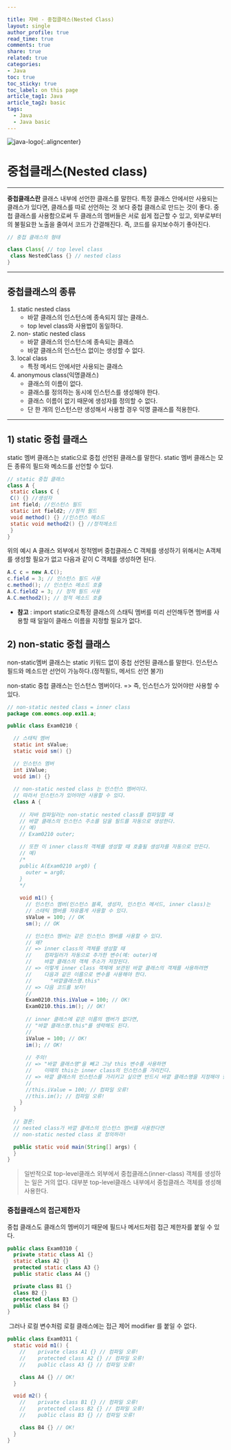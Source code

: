 ```yaml
---

title: 자바 - 중첩클래스(Nested Class)
layout: single
author_profile: true
read_time: true
comments: true
share: true
related: true
categories:
- Java
toc: true
toc_sticky: true
toc_label: on this page
article_tag1: Java
article_tag2: basic
tags:
  - Java
  - Java basic
---
```


![java-logo](https://user-images.githubusercontent.com/68311188/92201199-e4e6a200-eeb6-11ea-9f5b-76b79db3564f.png){:.aligncenter}

# 중첩클래스(Nested class)

---

**중첩클래스란** 클래스 내부에 선언한 클래스를 말한다. 
특정 클래스 안에서만 사용되는 클래스가 있다면, 클래스를 따로 선언하는 것 보다 중첩 클래스로 만드는 것이 좋다. 
중첩 클래스를 사용함으로써 두 클래스의 멤버들은 서로 쉽게 접근할 수 있고, 외부로부터의 불필요한 노출을 줄여서 코드가 간결해진다. 즉, 코드를 유지보수하기 좋아진다.

```java
// 중첩 클래스의 형태

class Class{ // top level class 
 class NestedClass {} // nested class
}
```

-------

## 중첩클래스의 종류

1. static nested class
   - 바깥 클래스의 인스턴스에 종속되지 않는 클래스.
   - top level class와 사용법이 동일하다.
2. non- static nested class
   - 바깥 클래스의 인스턴스에 종속되는 클래스
   - 바깥 클래스의 인스턴스 없이는 생성할 수 없다.
3. local class
   - 특정 메서드 안에서만 사용되는 클래스
4. anonymous class(익명클래스)
   - 클래스의 이름이 없다.
   - 클래스를 정의하는 동시에 인스턴스를 생성해야 한다.
   - 클래스 이름이 없기 때문에 생성자를 정의할 수 없다.
   - 단 한 개의 인스턴스만 생성해서 사용할 경우 익명 클래스를 적용한다.

--------

## 1) static 중첩 클래스

static 멤버 클래스는 static으로 중첩 선언된 클래스를 말한다. static 멤버 클래스는 모든 종류의 필드와 메소드를 선언할 수 있다.

```java
// static 중첩 클래스
class A {
 static class C {
 C() {} //생성자
 int field; //인스턴스 필드
 static int field2; //정적 필드
 void method() {} //인스턴스 메소드
 static void method2() {} //정적메소드
 }
}
```

위의 예시 A 클래스 외부에서 정적멤버 중첩클래스 C 객체를 생성하기 위해서는 A객체를 생성할 필요가 없고 다음과 같이 C 객체를 생성하면 된다.

```java
A.C c = new A.C(); 
c.field = 3; // 인스턴스 필드 사용
c.method(); // 인스턴스 메소드 호출
A.C.field2 = 3; // 정적 필드 사용 
A.C.method2(); // 정적 메소드 호출
```

* **참고** : import static으로특정 클래스의 스태틱 멤버를 미리 선언해두면 멤버를 사용할 때 일일이 클래스 이름을 지정할 필요가 없다.

## 2) non-static 중첩 클래스

non-static멤버 클래스는 static 키워드 없이 중첩 선언된 클래스를 말한다. 인스턴스 필드와 메소드만 선언이 가능하다.(정적필드, 메서드 선언 불가)

non-static 중첩 클래스는 인스턴스 멤버이다. => 즉, 인스턴스가 있어야만 사용할 수 있다.

```java
// non-static nested class = inner class
package com.eomcs.oop.ex11.a;

public class Exam0210 {

  // 스태틱 멤버
  static int sValue;
  static void sm() {}

  // 인스턴스 멤버
  int iValue;
  void im() {}
  
  // non-static nested class 는 인스턴스 멤버이다.
  // 따라서 인스턴스가 있어야만 사용할 수 있다.
  class A {
    
    // 자바 컴파일러는 non-static nested class를 컴파일할 때 
    // 바깥 클래스의 인스턴스 주소를 담을 필드를 자동으로 생성한다.
    // 예)
    // Exam0210 outer;
    
    // 또한 이 inner class의 객체를 생성할 때 호출될 생성자를 자동으로 만든다.
    // 예)
    /*
    public A(Exam0210 arg0) {
      outer = arg0;
    }
    */
    
    void m1() {
      // 인스턴스 멤버(인스턴스 블록, 생성자, 인스턴스 메서드, inner class)는
      // 스태틱 멤버를 자유롭게 사용할 수 있다.
      sValue = 100; // OK
      sm(); // OK

      // 인스턴스 멤버는 같은 인스턴스 멤버를 사용할 수 있다.
      // 왜?
      // => inner class의 객체를 생성할 때 
      //    컴파일러가 자동으로 추가한 변수(예: outer)에 
      //    바깥 클래스의 객체 주소가 저장된다.
      // => 이렇게 inner class 객체에 보관된 바깥 클래스의 객체를 사용하려면
      //    다음과 같은 이름으로 변수를 사용해야 한다.
      //      "바깥클래스명.this"
      // => 다음 코드를 보자!
      //
      Exam0210.this.iValue = 100; // OK!
      Exam0210.this.im(); // OK!
      
      // inner 클래스에 같은 이름의 멤버가 없다면,
      // "바깥 클래스명.this"를 생략해도 된다.
      //
      iValue = 100; // OK!
      im(); // OK!
      
      // 주의!
      // => "바깥 클래스명"을 빼고 그냥 this 변수를 사용하면 
      //    이때의 this는 inner class의 인스턴스를 가리킨다.
      // => 바깥 클래스의 인스턴스를 가리키고 싶으면 반드시 바깥 클래스명을 지정해야 한다.
      //
      //this.iValue = 100; // 컴파일 오류!
      //this.im(); // 컴파일 오류!
    }
  }
  
  // 결론:
  // nested class가 바깥 클래스의 인스턴스 멤버를 사용한다면 
  // non-static nested class 로 정의하라!

  public static void main(String[] args) {
  }
}

```

> 일반적으로 top-level클래스 외부에서 중첩클래스(inner-class) 객체를 생성하는 일은 거의 없다. 대부분 top-level클래스 내부에서 중첩클래스 객체를 생성해 사용한다.



### 중첩클래스의 접근제한자

  중첩 클래스도 클래스의 멤버이기 때문에 필드나 메서드처럼 접근 제한자를 붙일 수 있다.

```java
public class Exam0310 {
  private static class A1 {} 
  static class A2 {}
  protected static class A3 {}
  public static class A4 {}

  private class B1 {} 
  class B2 {}
  protected class B3 {}
  public class B4 {}
}
```

​    그러나 로컬 변수처럼 로컬 클래스에는 접근 제어 modifier 를 붙일 수 없다.

```java
public class Exam0311 {
  static void m1() {
    //    private class A1 {} // 컴파일 오류!
    //    protected class A2 {} // 컴파일 오류!
    //    public class A3 {} // 컴파일 오류!

    class A4 {} // OK!
  }

  void m2() {
    //    private class B1 {} // 컴파일 오류!
    //    protected class B2 {} // 컴파일 오류!
    //    public class B3 {} // 컴파일 오류!

    class B4 {} // OK!
  }
}
```


